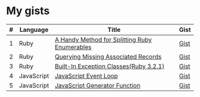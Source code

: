 # My gists

| # | Language | Title | Gist |
|---| -------- | ----- | ---- |
| 1 | Ruby | [A Handy Method for Splitting Ruby Enumerables](./a-handy-method-for-splitting-ruby-enumerables.md) | [Gist](https://gist.github.com/remy727/f9618bfcdfa950fb26b504507e15e09f) |
| 2 | Ruby | [Querying Missing Associated Records](./querying-missing-associated-records.md) | [Gist](https://gist.github.com/remy727/eaaadd2a979b427a184901b4739856ae) |
| 3 | Ruby | [Built-In Exception Classes(Ruby 3.2.1)](./ruby-built-in-exceptions.md) | [Gist](https://gist.github.com/remy727/6946213bc8c677bb7abc428a0fb90af8) |
| 4 | JavaScript | [JavaScript Event Loop](./js-event-loop.js) | [Gist](https://gist.github.com/remy727/3303a0ffc8ef4f48e94d3fe3346c0d68) |
| 5 | JavaScript | [JavaScript Generator Function](./js-generator-function.js) | [Gist](https://gist.github.com/remy727/fa62fb586826c7f837a5b261299ee60b) |
